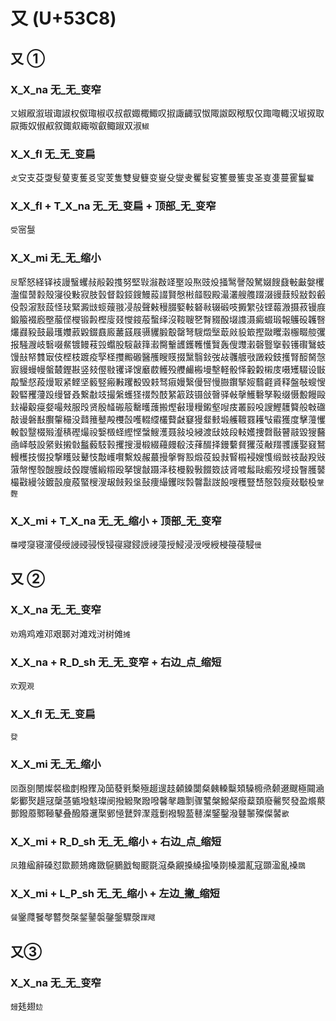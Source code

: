 # 又 (U+53C8) 

## 又 ①  

### X_X_na 无_无_变窄
`又`婌㕞溆琡诹諔权伮㻓椒収叔㕡娵棷鯫叹掓諏齱驭怓陬詉臤䅓馭仅踙㖩輙汉埱㧐取叞掫奴俶㕟叙鋷㕢緅呶叡鲰踧双淑`䱙`

### X_X_fl 无_无_变扁
`攴`㝊支芟㪅䯭蓃叓蒦㕛㝕芰隻雙叟䉶变㟬殳燮叏矍䯴叜籆曼篗㕜圣㕝㕠蔓䨥鬘`籰`

### X_X_fl + T_X_na 无_无_变扁 + 顶部_无_变窄
`受`宻䯹

### X_X_mi 无_无_缩小
`㞋`㹂怒経铎衼謾䗟蠼敊㲂榖㨦努堅㪋潊㪊䇈埾竐焣豉炈掻鹥謦殻駑娺餿鼗㪑㪭媻欔瀊㒠䵿豰殼寖役敤寂肢瑴督縠鋄鎪鰻蔱諁賢慇㪔䪥殹殿㵊灇艘䑾䟾涰䜱薣㱾㪜㜌㲊伇䐨漃㪡蔎怪㺳緊澱㩺䗏䕅翄㓎㱿聲㪝䅼腏婜軙砮㪓辍碫吱㩔䌓㢭铿蕔溵摄菽镘庪鍛箙裰廏壂菔㑠㰔锻㲉樫廀叕㦪䤹蒰蟿绎沒䩳䏂㐐㬾䝌酘㙍謢滠癜蝃瑖報鸌砓䪝㗨爜鼝豛鼓最瓁孇䔴毇錣鼖廄䕺䵾屐䯅貜腶鷇罄弩騪燬㙠菆㪐䝘箃摼敠䂄濲棴畷䑹彏报騒㵻岐䃜啜䱗镀鳗䓩㲁蠮股䮟敼箨瀫臋轚頀鑊韄㦜贀轰傁䝄瀔磬䝂㩓毂镬礥鷖蚑馒㪗帑䨇㝡伎㭴枝踱疫孯柽㩳毈磤醫雘瞍䝸掇黳翳鈙弢敁彠艔㪃譭殺鈘擭腎䤇胬愨㝮䝢蟃幔螌樷鏗㪛竖㩼㒘敡䦆译馊黀菣鳠殁艭䴝㮽墁墼軽骰怿轂糓樧庋嗫矱䮕设㪞毃瑿惄葮熳冣紧鲣坚䉨竪瘢㪠躩殾毁㩽驽㾥嫚繄僈唘慢臌鑦掔㛮蘙壡䝨释盤敧螋㥰穀硻矡薓䟝缦䀾叒繋㪩攱撮縏蠖㹩䄌㷤䣫䋈䈛跂镊敆㿦驿㪕撀鱯礊孥䩔缀慑毄饅毆㪈襊觳㾛㛑嘬㪎服㱼贤殷䪟䃑䈲罊㬦䕶搬熞㪫㻴䊡鎩壑㖬㽻叢㲀吺謏鰹䨼䉯般㪏䃲敲谩磐㪨臔䡰穝没鼘䉟鼞殸欆嗀嚄輟䌄欉藖㪥䆯獌韰㩾塅艧䩲罬耯㪂䨷獲度擊䕕戄軗䍍毉棳㱭瀣䅩䃘熶祋嫛檓蛏䌑悭螜䱸濩聂敍坄綅渡㪆妓段䡋嬳捜㲈敯瞽䰙毀獀鿀凾峄攲設䋜㪢摋㪪䰔藙馶㨌攫搜漫椴綴蘰㿸殽汥萚醊择鏝蘻䝳玃莈㪌䍳彟護娶窡鴑䡬檴技惙投撃矆䜴鼙忮敽㠛㘋繫㱽赧蕞摱搫臀㲅煅䓈鈠㪖䁂榝䘲嫂愯缎敱䃽敮羖㪒蔋幋慳彀醙膄歧㲃躞鹱緞䊛殴拏锼㪧蹑泽秓槾毅斅餟笯䚳肾喥䰉敺㿄歿埐殶瞖臒䵽樶㪬縵㪁鍍瞉廋蒑蜸㮴溲叝㩻㺉垼鼔痩繓钁㫞㝅韾㪮詜䬦嗖穫豎㟚慤㲄瘦敥斀杸`鞶䵛`

### X_X_mi + T_X_na 无_无_缩小 + 顶部_无_变窄
`蘉`唚䆮寝濅侵绶誛䜷骎㥅锓寑寢鋟䛵祲蓡授鮼浸涭㖟綬梫䈜葠駸`㑴`

## 又 ②

### X_X_na 无_无_变窄
`劝`鳮鸡难邓艰郰对滩戏㳔树傩`摊`

### X_X_na + R_D_sh 无_无_变窄 + 右边_点_缩短
`欢`观`覌`

### X_X_fl 无_无_变扁
`癹`

### X_X_mi 无_无_缩小
`㘝`亟㔇閿燦裻楹剫橃䝒夃笝蕟㲣檕殛䞵遚䞚顙鎟闅粲㯩䡦糳頍䮣櫠焏颡逫颼極䦤㴠㣓䣤㷅䟂冦䅽䓧㽊墢鬾璨阌撥䚨聚蹳㗶馨㲇趣㔌骤鼜槃鱍梷癈薒頚廢毊㷂發盈爘藂鄤鏺䕠鄹䩯鼕叠醱䉬䢲棸鄋㥛鼚辤㵵蔻劐襏驋萾鼛澯鋻鑿潑鼟䵖殩儏䶀`歠`

### X_X_mi + R_D_sh 无_无_缩小 + 右边_点_缩短
`凤`䧴䋼辭磉怼欼颞鳷瘫敪䳹鵩戤匓䬒毲滱桑覶搡縔㨕嗓剟槡㵬薍寇䫎溋亂褬`鵽`

### X_X_mi + L_P_sh 无_无_缩小 + 左边_撇_缩短
`餐`䥣㸕䬸㲆䶁㷫㯏錖䥢褩鏧鎜驟漀`䠫飕`

## 又③

### X_X_na 无_无_变窄
`攳`㲍翅`攰`